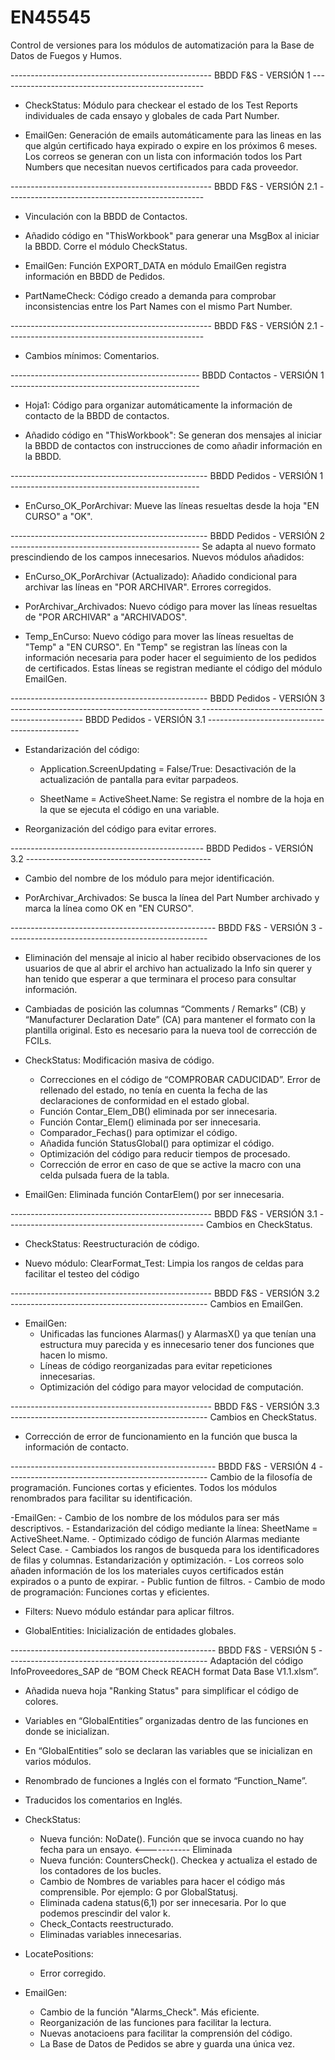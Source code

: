 # EN45545
 
 Control de versiones para los módulos de automatización para la Base de Datos de Fuegos y Humos.
 
-------------------------------------------------- BBDD F&S - VERSIÓN 1 ---------------------------------------------------
 
 - CheckStatus: Módulo para checkear el estado de los Test Reports individuales de cada ensayo y globales de cada Part Number.
 
 - EmailGen: Generación de emails automáticamente para las lineas en las que algún certificado haya expirado o expire en los próximos 6 meses. 
   Los correos se generan con un lista con información todos los Part Numbers que necesitan nuevos certificados para cada proveedor.
 
-------------------------------------------------- BBDD F&S - VERSIÓN 2.1 -------------------------------------------------

- Vinculación con la BBDD de Contactos.

- Añadido código en "ThisWorkbook" para generar una MsgBox al iniciar la BBDD. Corre el módulo CheckStatus.
 
- EmailGen: Función EXPORT_DATA en módulo EmailGen registra información en BBDD de Pedidos.
 
- PartNameCheck: Código creado a demanda para comprobar inconsistencias entre los Part Names con el mismo Part Number.

-------------------------------------------------- BBDD F&S - VERSIÓN 2.1 -------------------------------------------------

- Cambios mínimos: Comentarios.

----------------------------------------------- BBDD Contactos - VERSIÓN 1 -----------------------------------------------

- Hoja1: Código para organizar automáticamente la información de contacto de la BBDD de contactos.

- Añadido código en "ThisWorkbook": Se generan dos mensajes al iniciar la BBDD de contactos con instrucciones de como añadir información en la BBDD.

------------------------------------------------- BBDD Pedidos - VERSIÓN 1 -----------------------------------------------

- EnCurso_OK_PorArchivar: Mueve las líneas resueltas desde la hoja "EN CURSO" a "OK".

------------------------------------------------- BBDD Pedidos - VERSIÓN 2 -----------------------------------------------
Se adapta al nuevo formato prescindiendo de los campos innecesarios. Nuevos módulos añadidos:

- EnCurso_OK_PorArchivar (Actualizado): Añadido condicional para archivar las líneas en "POR ARCHIVAR". Errores corregidos.

- PorArchivar_Archivados: Nuevo código para mover las líneas resueltas de "POR ARCHIVAR" a "ARCHIVADOS".

- Temp_EnCurso: Nuevo código para mover las líneas resueltas de "Temp" a "EN CURSO". 
  En "Temp" se registran las líneas con la información necesaria para poder hacer el seguimiento de los pedidos de certificados. 
  Estas líneas se registran mediante el código del módulo EmailGen.

------------------------------------------------- BBDD Pedidos - VERSIÓN 3 -----------------------------------------------
------------------------------------------------ BBDD Pedidos - VERSIÓN 3.1 ----------------------------------------------

- Estandarización del código:
	
	- Application.ScreenUpdating = False/True: Desactivación de la actualización de pantalla para evitar parpadeos.
	
	- SheetName = ActiveSheet.Name: Se registra el nombre de la hoja en la que se ejecuta el código en una variable.

- Reorganización del código para evitar errores.

------------------------------------------------ BBDD Pedidos - VERSIÓN 3.2 ----------------------------------------------

- Cambio del nombre de los módulo para mejor identificación.

- PorArchivar_Archivados: Se busca la línea del Part Number archivado y marca la línea como OK en "EN CURSO".

--------------------------------------------------- BBDD F&S - VERSIÓN 3 --------------------------------------------------

- Eliminación del mensaje al inicio al haber recibido observaciones de los usuarios de que al abrir el archivo han actualizado la Info sin querer 
  y han tenido que esperar a que terminara el proceso para consultar información.
  
- Cambiadas de posición las columnas “Comments / Remarks” (CB) y “Manufacturer Declaration Date” (CA) para mantener el formato con la plantilla original.
  Esto es necesario para la nueva tool de corrección de FCILs.

- CheckStatus: Modificación masiva de código.
	- Correcciones en el código de “COMPROBAR CADUCIDAD”. Error de rellenado del estado, no tenía en cuenta la fecha de las declaraciones de conformidad en el estado global.
	- Función Contar_Elem_DB() eliminada por ser innecesaria.
	- Función Contar_Elem() eliminada por ser innecesaria.
	- Comparador_Fechas() para optimizar el código.
	- Añadida función StatusGlobal() para optimizar el código.
	- Optimización del código para reducir tiempos de procesado.
	- Corrección de error en caso de que se active la macro con una celda pulsada fuera de la tabla.

- EmailGen: Eliminada función ContarElem() por ser innecesaria.

-------------------------------------------------- BBDD F&S - VERSIÓN 3.1 -------------------------------------------------
Cambios en CheckStatus.

- CheckStatus: Reestructuración de código.

- Nuevo módulo: ClearFormat_Test: Limpia los rangos de celdas para facilitar el testeo del código

-------------------------------------------------- BBDD F&S - VERSIÓN 3.2 -------------------------------------------------
Cambios en EmailGen.

- EmailGen:
	- Unificadas las funciones Alarmas() y AlarmasX() ya que tenían una estructura muy parecida y es innecesario tener dos funciones que hacen lo mismo.
	- Líneas de código reorganizadas para evitar repeticiones innecesarias.
	- Optimización del código para mayor velocidad de computación.

-------------------------------------------------- BBDD F&S - VERSIÓN 3.3 -------------------------------------------------
Cambios en CheckStatus.

- Corrección de error de funcionamiento en la función que busca la información de contacto.

--------------------------------------------------- BBDD F&S - VERSIÓN 4 --------------------------------------------------
Cambio de la filosofía de programación. Funciones cortas y eficientes.
Todos los módulos renombrados para facilitar su identificación.

-EmailGen:
	- Cambio de los nombre de los módulos para ser más descriptivos.
	- Estandarización del código mediante la línea: SheetName = ActiveSheet.Name.
	- Optimizado código de función Alarmas mediante Select Case.
	- Cambiados los rangos de busqueda para los identificadores de filas y columnas. Estandarización y optimización.
	- Los correos solo añaden información de los los materiales cuyos certificados están expirados o a punto de expirar.
	- Public funtion de filtros.
	- Cambio de modo de programación: Funciones cortas y eficientes.

- Filters: Nuevo módulo estándar para aplicar filtros.

- GlobalEntities: Inicialización de entidades globales.

--------------------------------------------------- BBDD F&S - VERSIÓN 5 --------------------------------------------------
Adaptación del código InfoProveedores_SAP de “BOM Check REACH format Data Base V1.1.xlsm”.

- Añadida nueva hoja "Ranking Status" para simplificar el código de colores.

- Variables en “GlobalEntities” organizadas dentro de las funciones en donde se inicializan.
- En “GlobalEntities” solo se declaran las variables que se inicializan en varios módulos.

- Renombrado de funciones a Inglés con el formato “Function_Name”.
- Traducidos los comentarios en Inglés.

- CheckStatus:
	- Nueva función: NoDate(). Función que se invoca cuando no hay fecha para un ensayo. <----------- Eliminada
	- Nueva función: CountersCheck(). Checkea y actualiza el estado de los contadores de los bucles.
	- Cambio de Nombres de variables para hacer el código más comprensible. Por ejemplo: G por GlobalStatusj.
	- Eliminada cadena status(6,1) por ser innecesaria. Por lo que podemos prescindir del valor k.
	- Check_Contacts reestructurado.
	- Eliminadas variables innecesarias.
	
- LocatePositions:
	- Error corregido.
	
- EmailGen:
	- Cambio de la función "Alarms_Check". Más eficiente.
	- Reorganización de las funciones para facilitar la lectura.
	- Nuevas anotacioens para facilitar la comprensión del código.
	- La Base de Datos de Pedidos se abre y guarda una única vez.











